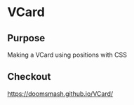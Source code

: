# VCard

## Purpose
Making a VCard using positions with CSS

## Checkout
https://doomsmash.github.io/VCard/